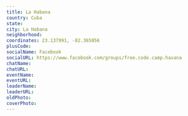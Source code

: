 ```yaml
---
title: La Habana
country: Cuba
state: 
city: La Habana
neighborhood: 
coordinates: 23.137991, -82.365856
plusCode:
socialName: Facebook
socialURL: https://www.facebook.com/groups/free.code.camp.havana
chatName:
chatURL:
eventName:
eventURL:
leaderName:
leaderURL:
oldPhoto: 
coverPhoto:
---
```

